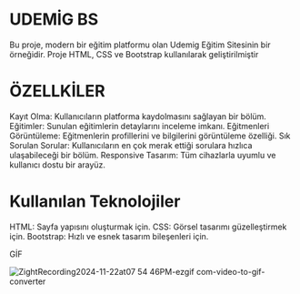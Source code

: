 # UDEMİG BS

Bu proje, modern bir eğitim platformu olan Udemig Eğitim Sitesinin bir örneğidir. Proje HTML, CSS ve Bootstrap kullanılarak geliştirilmiştir

# ÖZELLKİLER
Kayıt Olma: Kullanıcıların platforma kaydolmasını sağlayan bir bölüm.
Eğitimler: Sunulan eğitimlerin detaylarını inceleme imkanı.
Eğitmenleri Görüntüleme: Eğitmenlerin profillerini ve bilgilerini görüntüleme özelliği.
Sık Sorulan Sorular: Kullanıcıların en çok merak ettiği sorulara hızlıca ulaşabileceği bir bölüm.
Responsive Tasarım: Tüm cihazlarla uyumlu ve kullanıcı dostu bir arayüz.

# Kullanılan Teknolojiler
HTML: Sayfa yapısını oluşturmak için.
CSS: Görsel tasarımı güzelleştirmek için.
Bootstrap: Hızlı ve esnek tasarım bileşenleri için.

GİF

![ZightRecording2024-11-22at07 54 46PM-ezgif com-video-to-gif-converter](https://github.com/user-attachments/assets/386466af-5335-43f5-8ed9-69762606a4cf)
